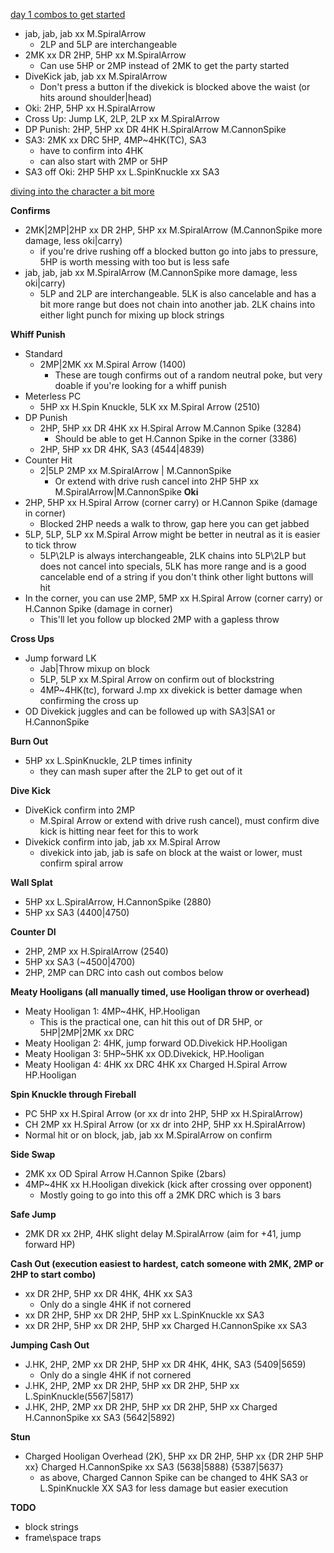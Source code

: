 <ins>day 1 combos to get started</ins>

- jab, jab, jab xx M.SpiralArrow
	* 2LP and 5LP are interchangeable
- 2MK xx DR 2HP, 5HP xx M.SpiralArrow
	* Can use 5HP or 2MP instead of 2MK to get the party started
- DiveKick jab, jab xx M.SpiralArrow
	* Don't press a button if the divekick is blocked above the waist (or hits around shoulder|head)
- Oki: 2HP, 5HP  xx H.SpiralArrow
- Cross Up: Jump LK, 2LP, 2LP xx M.SpiralArrow
- DP Punish: 2HP, 5HP xx DR 4HK H.SpiralArrow M.CannonSpike
- SA3: 2MK xx DRC 5HP, 4MP~4HK(TC), SA3
	* have to confirm into 4HK
	* can also start with 2MP or 5HP
- SA3 off Oki: 2HP 5HP xx L.SpinKnuckle xx SA3

<ins>diving into the character a bit more</ins>

**Confirms**
- 2MK|2MP|2HP xx DR 2HP, 5HP xx M.SpiralArrow (M.CannonSpike more damage, less oki|carry)
	* if you're drive rushing off a blocked button go into jabs to pressure, 5HP is worth messing with too but is less safe
- jab, jab, jab xx M.SpiralArrow (M.CannonSpike more damage, less oki|carry)
	* 5LP and 2LP are interchangeable.  5LK is also cancelable and has a bit more range but does not chain into another jab.  2LK chains into either light punch for mixing up block strings

**Whiff Punish**
- Standard 
	* 2MP|2MK xx M.Spiral Arrow (1400)
		- These are tough confirms out of a random neutral poke, but very doable if you're looking for a whiff punish
- Meterless PC
	* 5HP xx H.Spin Knuckle, 5LK xx M.Spiral Arrow (2510)
- DP Punish
	* 2HP, 5HP xx DR 4HK xx H.Spiral Arrow M.Cannon Spike (3284)
		- Should be able to get H.Cannon Spike in the corner (3386)
	* 2HP, 5HP xx DR 4HK, SA3 (4544|4839) 
- Counter Hit
	* 2|5LP 2MP xx M.SpiralArrow | M.CannonSpike
		- Or extend with drive rush cancel into 2HP 5HP xx M.SpiralArrow|M.CannonSpike
**Oki**
- 2HP, 5HP xx H.Spiral Arrow (corner carry) or H.Cannon Spike (damage in corner)
	* Blocked 2HP needs a walk to throw, gap here you can get jabbed
- 5LP, 5LP, 5LP xx M.Spiral Arrow might be better in neutral as it is easier to tick throw
	* 5LP\2LP is always interchangeable, 2LK chains into 5LP\2LP but does not cancel into specials, 5LK has more range and is a good cancelable end of a string if you don't think other light buttons will hit
- In the corner, you can use 2MP, 5MP xx H.Spiral Arrow (corner carry) or H.Cannon Spike (damage in corner)
	* This'll let you follow up blocked 2MP with a gapless throw

**Cross Ups**
- Jump forward LK
	* Jab|Throw mixup on block
	* 5LP, 5LP xx M.Spiral Arrow on confirm out of blockstring
	* 4MP~4HK(tc), forward J.mp xx divekick is better damage when confirming the cross up
- OD Divekick juggles and can be followed up with SA3|SA1 or H.CannonSpike
 
**Burn Out**
- 5HP xx L.SpinKnuckle, 2LP times infinity
	* they can mash super after the 2LP to get out of it

**Dive Kick**
- DiveKick confirm into 2MP
	* M.Spiral Arrow or extend with drive rush cancel), must confirm dive kick is hitting near feet for this to work
- Divekick confirm into jab, jab xx M.Spiral Arrow
	* divekick into jab, jab is safe on block at the waist or lower, must confirm spiral arrow

**Wall Splat**
- 5HP xx L.SpiralArrow, H.CannonSpike (2880)
- 5HP xx SA3 (4400|4750)

**Counter DI**
- 2HP, 2MP xx H.SpiralArrow (2540)
- 5HP xx SA3 (~4500|4700)
- 2HP, 2MP can DRC into cash out combos below

**Meaty Hooligans (all manually timed, use Hooligan throw or overhead)**
- Meaty Hooligan 1: 4MP~4HK, HP.Hooligan
	* This is the practical one, can hit this out of DR 5HP, or 5HP|2MP|2MK xx DRC
- Meaty Hooligan 2: 4HK, jump forward OD.Divekick HP.Hooligan
- Meaty Hooligan 3: 5HP~5HK xx OD.Divekick, HP.Hooligan
- Meaty Hooligan 4: 4HK xx DRC 4HK xx Charged H.Spiral Arrow HP.Hooligan

**Spin Knuckle through Fireball**
- PC 5HP xx H.Spiral Arrow (or xx dr into 2HP, 5HP xx H.SpiralArrow)
- CH 2MP xx H.Spiral Arrow (or xx dr into 2HP, 5HP xx H.SpiralArrow)
- Normal hit or on block, jab, jab xx M.SpiralArrow on confirm

**Side Swap**
- 2MK xx OD Spiral Arrow H.Cannon Spike (2bars)
- 4MP~4HK xx H.Hooligan divekick (kick after crossing over opponent)
	* Mostly going to go into this off a 2MK DRC which is 3 bars

**Safe Jump**
- 2MK DR xx 2HP, 4HK slight delay M.SpiralArrow (aim for +41, jump forward HP)

**Cash Out (execution easiest to hardest, catch someone with 2MK, 2MP or 2HP to start combo)**
- xx DR 2HP, 5HP xx DR 4HK, 4HK xx SA3
	* Only do a single 4HK if not cornered
- xx DR 2HP, 5HP xx DR 2HP, 5HP xx L.SpinKnuckle xx SA3
- xx DR 2HP, 5HP xx DR 2HP, 5HP xx Charged H.CannonSpike xx SA3

**Jumping Cash Out** 
- J.HK, 2HP, 2MP xx DR 2HP, 5HP xx DR 4HK, 4HK, SA3 (5409|5659)
	* Only do a single 4HK if not cornered
- J.HK, 2HP, 2MP xx DR 2HP, 5HP xx DR 2HP, 5HP xx L.SpinKnuckle(5567|5817)
- J.HK, 2HP, 2MP xx DR 2HP, 5HP xx DR 2HP, 5HP xx Charged H.CannonSpike xx SA3 (5642|5892)

**Stun**
- Charged Hooligan Overhead (2K), 5HP xx DR 2HP, 5HP xx {DR 2HP 5HP xx} Charged H.CannonSpike xx SA3 (5638|5888) {5387|5637} 
	* as above, Charged Cannon Spike can be changed to 4HK SA3 or L.SpinKnuckle XX SA3 for less damage but easier execution

**TODO**
- block strings
- frame\space traps
